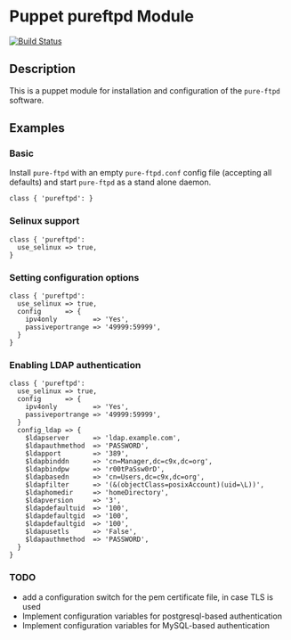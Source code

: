 Puppet pureftpd Module
======================

[![Build Status](https://travis-ci.org/jhoblitt/puppet-pureftpd.png)](https://travis-ci.org/jhoblitt/puppet-pureftpd)


Description
-----------

This is a puppet module for installation and configuration of the `pure-ftpd`
software.


Examples
--------

### Basic

Install `pure-ftpd` with an empty `pure-ftpd.conf` config file (accepting all
defaults) and start `pure-ftpd` as a stand alone daemon.

    class { 'pureftpd': }

### Selinux support

    class { 'pureftpd':
      use_selinux => true,
    }

### Setting configuration options

    class { 'pureftpd':
      use_selinux => true,
      config      => {
        ipv4only         => 'Yes',
        passiveportrange => '49999:59999',
      }
    }

### Enabling LDAP authentication

    class { 'pureftpd':
      use_selinux => true,
      config      => {
        ipv4only         => 'Yes',
        passiveportrange => '49999:59999',
      }
      config_ldap => {
        $ldapserver      => 'ldap.example.com',
        $ldapauthmethod  => 'PASSWORD',
        $ldapport        => '389',
        $ldapbinddn      => 'cn=Manager,dc=c9x,dc=org',
        $ldapbindpw      => 'r00tPaSsw0rD',
        $ldapbasedn      => 'cn=Users,dc=c9x,dc=org',
        $ldapfilter      => '(&(objectClass=posixAccount)(uid=\L))',
        $ldaphomedir     => 'homeDirectory',
        $ldapversion     => '3',
        $ldapdefaultuid  => '100',
        $ldapdefaultgid  => '100',
        $ldapdefaultgid  => '100',
        $ldapusetls      => 'False',
        $ldapauthmethod  => 'PASSWORD',
      }
    }

### TODO
- add a configuration switch for the pem certificate file, in case TLS is used
- Implement configuration variables for postgresql-based authentication
- Implement configuration variables for MySQL-based authentication
